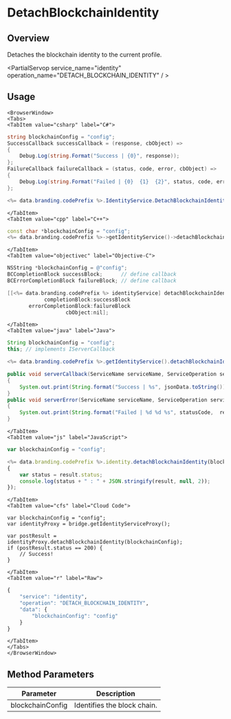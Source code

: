 # DetachBlockchainIdentity
## Overview
Detaches the blockchain identity to the current profile.

<PartialServop service_name="identity" operation_name="DETACH_BLOCKCHAIN_IDENTITY" / >

## Usage

```mdx-code-block
<BrowserWindow>
<Tabs>
<TabItem value="csharp" label="C#">
```

```csharp
string blockchainConfig = "config";
SuccessCallback successCallback = (response, cbObject) =>
{
    Debug.Log(string.Format("Success | {0}", response));
};
FailureCallback failureCallback = (status, code, error, cbObject) =>
{
    Debug.Log(string.Format("Failed | {0}  {1}  {2}", status, code, error));
};

<%= data.branding.codePrefix %>.IdentityService.DetachBlockchainIdentity(blockchainConfig, successCallback, failureCallback);
```

```mdx-code-block
</TabItem>
<TabItem value="cpp" label="C++">
```

```cpp
const char *blockchainConfig = "config";
<%= data.branding.codePrefix %>->getIdentityService()->detachBlockchainIdentity(blockchainConfig, this);
```

```mdx-code-block
</TabItem>
<TabItem value="objectivec" label="Objective-C">
```

```objectivec
NSString *blockchainConfig = @"config";
BCCompletionBlock successBlock;      // define callback
BCErrorCompletionBlock failureBlock; // define callback

[[<%= data.branding.codePrefix %> identityService] detachBlockchainIdentity:blockchainConfig
            completionBlock:successBlock
       errorCompletionBlock:failureBlock
                   cbObject:nil];
```

```mdx-code-block
</TabItem>
<TabItem value="java" label="Java">
```

```java
String blockchainConfig = "config";
this; // implements IServerCallback

<%= data.branding.codePrefix %>.getIdentityService().detachBlockchainIdentity(blockchainConfig, this);

public void serverCallback(ServiceName serviceName, ServiceOperation serviceOperation, JSONObject jsonData)
{
    System.out.print(String.format("Success | %s", jsonData.toString()));
}
public void serverError(ServiceName serviceName, ServiceOperation serviceOperation, int statusCode, int reasonCode, String jsonError)
{
    System.out.print(String.format("Failed | %d %d %s", statusCode,  reasonCode, jsonError.toString()));
}
```

```mdx-code-block
</TabItem>
<TabItem value="js" label="JavaScript">
```

```javascript
var blockchainConfig = "config";

<%= data.branding.codePrefix %>.identity.detachBlockchainIdentity(blockchainConfig, result =>
{
    var status = result.status;
    console.log(status + " : " + JSON.stringify(result, null, 2));
});
```

```mdx-code-block
</TabItem>
<TabItem value="cfs" label="Cloud Code">
```

```cfscript
var blockchainConfig = "config";
var identityProxy = bridge.getIdentityServiceProxy();

var postResult = identityProxy.detachBlockchainIdentity(blockchainConfig);
if (postResult.status == 200) {
    // Success!
}
```

```mdx-code-block
</TabItem>
<TabItem value="r" label="Raw">
```

```r
{
	"service": "identity",
	"operation": "DETACH_BLOCKCHAIN_IDENTITY",
	"data": {
		"blockchainConfig": "config"
	}
}
```

```mdx-code-block
</TabItem>
</Tabs>
</BrowserWindow>
```

## Method Parameters
Parameter | Description
--------- | -----------
blockchainConfig | Identifies the block chain. 


